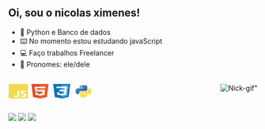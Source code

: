 ## Oi, sou o nicolas ximenes!

- 🔭 Python e Banco de dados
- ⌨️ No momento estou estudando javaScript
- 💻 Faço trabalhos Freelancer
- 🙂 Pronomes: ele/dele

<div style="display: inline_block"><br>
  <img align="center" alt="Nick-Js" height="30" width="40" src="https://raw.githubusercontent.com/devicons/devicon/master/icons/javascript/javascript-plain.svg">
  <img align="center" alt="Nick-HTML" height="30" width="40" src="https://raw.githubusercontent.com/devicons/devicon/master/icons/html5/html5-original.svg">
  <img align="center" alt="Nick-CSS" height="30" width="40" src="https://raw.githubusercontent.com/devicons/devicon/master/icons/css3/css3-original.svg">
  <img align="center" alt="Nick-Python" height="30" width="40" src="https://raw.githubusercontent.com/devicons/devicon/master/icons/python/python-original.svg">
  <img align="right" alt=Nick-gif" src= "https://cdn.discordapp.com/attachments/802034483020300291/1349456064286035988/fa7yzfkz14u71.gif?ex=67d32a65&is=67d1d8e5&hm=e5b25a9b17d8498c4ac750c3b7c157611a4d12e3dfa08768a9ab10ff4fd7c202&">
</div>

##

<div>
  <a href="https://www.instagram.com/nicophobia__/" target="_blank"><img src="https://img.shields.io/badge/-Instagram-%23E4405F?style=for-the-badge&logo=instagram&logoColor=white" target="_blank"></a>
  <a href = "mailto:nicolascavalcanti777@gmail.com"><img src="https://img.shields.io/badge/-Gmail-%23333?style=for-the-badge&logo=gmail&logoColor=white" target="_blank"></a>
  <a href="https://https://br.linkedin.com/in/nicolas-ximenes-687926218" target="_blank"><img src="https://img.shields.io/badge/-LinkedIn-%230077B5?style=for-the-badge&logo=linkedin&logoColor=white" target="_blank"></a>
</div>
